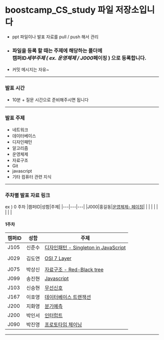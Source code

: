 # boostcamp_CS_study 파일 저장소입니다

- ppt 파일이나 발표 자료를 pull / push 해서 관리
- ### 파일을 등록 할 때는 주제에 해당하는 폴더에 <br> 캠퍼ID*세부주제 ( ex. 운영체제 / J000*페이징 ) 으로 등록합니다.
- 커밋 메시지는 자유~

---

### 발표 시간

- 10분 + 질문 시간으로 준비해주시면 됩니다

---

### 발표 주제

- 네트워크
- 데이터베이스
- 디자인패턴
- 알고리즘
- 운영체제
- 자료구조
- Git
- javascript
- 기타 컴퓨터 관련 지식

---

### 주차별 발표 자료 링크

ex ) 0 주차
|캠퍼ID|성함|주제|
|---|---|---|
|J000|홍길동|[운영체제- 페이징](https://github.com/SSH1997/boostcamp_CS_study_files/blob/master/5.%20%EC%9A%B4%EC%98%81%EC%B2%B4%EC%A0%9C/J000_%ED%8E%98%EC%9D%B4%EC%A7%95.txt)|
| | | |
| | | |

#### 1주차

| 캠퍼ID | 성함   | 주제                                                                                                                                                                                                                      |
| ------ | ------ | ------------------------------------------------------------------------------------------------------------------------------------------------------------------------------------------------------------------------- |
| J105   | 신준수 | [디자인패턴 - Singleton in JavaScript](https://github.com/SSH1997/boostcamp_CS_study_files/blob/master/3.%20%EB%94%94%EC%9E%90%EC%9D%B8%ED%8C%A8%ED%84%B4/J105_Singleton%20in%20JavaScript.pdf)                           |
|        |        |                                                                                                                                                                                                                           |
| J029   | 김도연 | [OSI 7 Layer](https://github.com/SSH1997/boostcamp_CS_study_files/blob/master/1.%20%EB%84%A4%ED%8A%B8%EC%9B%8C%ED%81%AC/J029_OSI7layer.pdf)                                                                               |
|        |        |                                                                                                                                                                                                                           |
| J075   | 박상신 | [자료구조 - Red-Black tree](https://github.com/SSH1997/boostcamp_CS_study_files/blob/master/6.%20자료구조/red-black-tree-J075박상신.pdf)                                                                            |
| J099   | 송진현 | [Javascript](https://github.com/SSH1997/boostcamp_CS_study_files/blob/master/8.%20Javascript/J099_%EC%9D%B4%EB%B2%A4%ED%8A%B8%EB%A3%A8%ED%94%84.pdf)                                                                      |
| J103   | 신승현 | [무선신호](https://github.com/SSH1997/boostcamp_CS_study_files/blob/master/1.%20%EB%84%A4%ED%8A%B8%EC%9B%8C%ED%81%AC/J103_RemoteSignal.pptx)                                                                              |
| J167   | 이호영 | [데이터베이스 트랜잭션](https://github.com/SSH1997/boostcamp_CS_study_files/blob/master/2.%20%EB%8D%B0%EC%9D%B4%ED%84%B0%EB%B2%A0%EC%9D%B4%EC%8A%A4/J167_%ED%8A%B8%EB%9E%9C%EC%9E%AD%EC%85%98.pptx)                       |
| J200   | 지화영 | [분기예측](https://github.com/SSH1997/boostcamp_CS_study_files/blob/master/9.%20%EA%B8%B0%ED%83%80%20%EC%BB%B4%ED%93%A8%ED%84%B0%20%EA%B4%80%EB%A0%A8%20%EC%A7%80%EC%8B%9D/J200_%EB%B6%84%EA%B8%B0%EC%98%88%EC%B8%A1.pdf) |
| J200   | 박인서 | [인터럽트](https://github.com/SSH1997/boostcamp_CS_study_files/blob/master/5.%20%EC%9A%B4%EC%98%81%EC%B2%B4%EC%A0%9C/Interrupt.md)                                                                                        |
| J090   | 박진영 | [프로토타입 체이닝](https://github.com/SSH1997/boostcamp_CS_study_files/blob/master/8.%20Javascript/J090_Prototype_Chaining.pdf)                                                                               |

---
